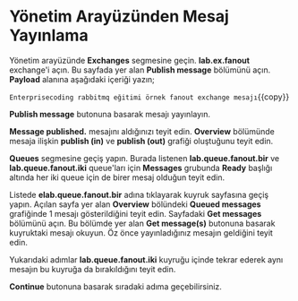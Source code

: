# Yönetim Arayüzünden Mesaj Yayınlama

Yönetim arayüzünde **Exchanges** segmesine geçin. **lab.ex.fanout** exchange'i açın. Bu sayfada  yer alan **Publish message** bölümünü açın. **Payload** alanına aşağıdaki içeriği yazın;

`Enterprisecoding rabbitmq eğitimi örnek fanout exchange mesajı`{{copy}}

**Publish message** butonuna basarak mesajı yayınlayın. 

**Message published.** mesajını aldığınızı teyit edin.
**Overview** bölümünde mesaja ilişkin **publish (in)** ve **publish (out)** grafiği oluştuğunu teyit edin.

**Queues** segmesine geçiş yapın. Burada listenen **lab.queue.fanout.bir** ve **lab.queue.fanout.iki** queue'ları için **Messages** grubunda **Ready** başlığı altında her iki queue için de birer mesaj olduğun teyit edin.

Listede **elab.queue.fanout.bir** adına tıklayarak kuyruk sayfasına geçiş yapın.
Açılan sayfa yer alan **Overview** bölündeki **Queued messages** grafiğinde 1 mesajı gösterildiğini teyit edin. 
Sayfadaki **Get messages** bölümünü açın. Bu bölümde yer alan **Get message(s)** butonuna basarak kuyruktaki mesajı okuyun. Öz önce yayınladığınız mesajın geldiğini teyit edin.

Yukarıdaki adımlar **lab.queue.fanout.iki** kuyruğu içinde tekrar ederek aynı mesajın bu kuyruğa da bırakıldığını teyit edin.

**Continue** butonuna basarak sıradaki adıma geçebilirsiniz.